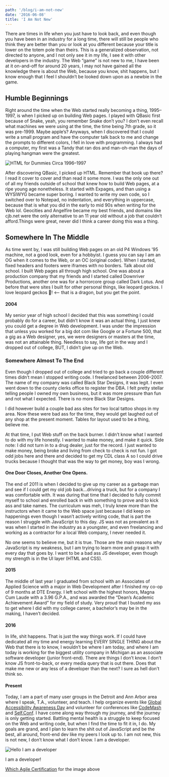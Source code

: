 ```yaml
---
path: '/blog/i-am-not-new'
date: '2016-06-08'
title: 'I Am Not New'
---
```


There are times in life when you just have to look back, and even though you have been in an industry for a long time, there will still be people who think they are better than you or look at you different because your title is lower on the totem pole than theirs. This is a generalized observation, not directed to anyone, and I not only see it in my life, I see it with other developers in the industry. The Web “game” is not new to me, I have been at it on-and-off for around 20 years, I may not have gained all the knowledge there is about the Web, because you know, shit happens, but I know enough that I feel I shouldn’t be looked down upon as a newbie in the game.

## Humble Beginnings

Right around the time when the Web started really becoming a thing, 1995–1997, is when I picked up on building Web pages. I played with QBasic first because of Snake, yeah, you remember Snake don’t you? I don’t even recall what machines we were using at the time, the time being 7th grade, so it was pre-1999. Maybe apple’s? Anyways, when I discovered that I could write a small program and have the computer talk back to me and change the prompts to different colors, I fell in love with programming. I always had a computer, my first was a Tandy that ran dos and man-oh-man the days of playing hangman were the greatest.

![HTML for Dummies Circa 1996–1997](https://cdn-images-1.medium.com/max/800/0*gZA4yT4DHEWJrFQm.jpg)

<!-- <div class="blog-post-image">
  <img src="https://cdn-images-1.medium.com/max/800/0*gZA4yT4DHEWJrFQm.jpg">
</div> -->

After discovering QBasic, I picked up HTML. Remember that book up there? I read it cover to cover and than read it some more. I was the only one out of all my friends outside of school that knew how to build Web pages, at a ripe young age nonetheless. It started with Expages, and than using a WYSIWYG became super boring. I wanted to write my own code, so I switched over to Notepad, no indentation, and everything in uppercase, because that is what you did in the early to mid 90s when writing for the Web lol. Geocities and Angelfire became my best friends, and domains like cjb.net were the only alternative to an 11 year old without a job that couldn’t afford.Things were great, never did I think a career doing this was a thing.

## Somewhere In The Middle

As time went by, I was still building Web pages on an old P4 Windows ’95 machine, not a good look, even for a hobbyist. I guess you can say I am an OG when it comes to the Web, or an OC (original coder). When I started, fixed headers and footers were iframes with no borders. Talk about old school. I built Web pages all through high school. One was about a production company that my friends and I started called Downriver Productions, another one was for a horrorcore group called Dark Lotus. And before that were sites I built for other personal things, like leopard geckos. I love leopard geckos 🐲! <– that is a dragon, but you get the point.

#### 2004

My senior year of high school I decided that this was something I could probably do for a career, but didn’t know it was an actual thing, I just knew you could get a degree in Web development. I was under the impression that unless you worked for a big dot com like Google or a Fortune 500, that a gig as a Web designer, yes, we were designers or masters at the time, was not an attainable thing. Needless to say, life got in the way and I dropped out of college, BUT, I didn’t give up on the Web.

### Somewhere Almost To The End

Even though I dropped out of college and tried to go back a couple different times didn’t mean I stopped writing code. I freelanced between 2006–2007. The name of my company was called Black Star Designs, it was legit. I even went down to the county clerks office to register the DBA. I felt pretty stellar telling people I owned my own business, but it was more pressure than fun and not what I expected. There is no more Black Star Designs.

I did however build a couple bad ass sites for two local tattoo shops in my area. Now these were bad ass for the time, they would get laughed out of any shop at the present moment. Tables for layout used to be a thing, believe me.

At that time, I put Web stuff on the back burner. I didn’t know what I wanted to do with my life honestly. I wanted to make money, and make it quick. Side note: I did not turn in to a drug dealer, just for the record. I just wanted to make money, being broke and living from check to check is not fun. I got odd jobs here and there and decided to get my CDL class A so I could drive trucks because I thought that was the way to get money, boy was I wrong.

#### One Door Closes, Another One Opens.

The end of 2011 is when I decided to give up my career as a garbage man and see if I could get my old job back…driving a truck, but for a company I was comfortable with. It was during that time that I decided to fully commit myself to school and enrolled back in with something to prove and to kick ass and take names. The curriculum was meh, I truly knew more than the instructors when it came to the Web space just because I did keep on happenings even though I wasn’t actively writing code, that is part the reason I struggle with JavaScript to this day. JS was not as prevalent as it was when I started in the industry as a youngster, and even freelancing and working as a contractor for a local Web company, I never needed it.

No one seems to believe me, but it is true. Those are the main reasons why JavaScript is my weakness, but I am trying to learn more and grasp it with every day that goes by. I want to be a bad ass JS developer, even though my strength is in the UI layer (HTML and CSS).

#### 2015

The middle of last year I graduated from school with an Associates of Applied Science with a major in Web Development after I finished my co-op of 9 months at DTE Energy. I left school with the highest honors, Magna Cum Laude with a 3.96 G.P.A., and was awarded the “Dean’s Academic Achievement Award” for my field of study. Very proud that I busted my ass to get where I did with my college career, a bachelor’s may be in the making, I haven’t decided.

#### 2016

In life, shit happens. That is just the way things work. If I could have dedicated all my time and energy learning EVERY SINGLE THING about the Web that there is to know, I wouldn’t be where I am today, and where I am today is working for the biggest utility company in Michigan as an associate software developer (junior front-end). There are things I don’t know. I don’t know JS front-to-back, or every media query that is out there. Does that make me new or any less of a developer than the next? I sure as hell don’t think so.

#### Present

Today, I am a part of many user groups in the Detroit and Ann Arbor area where I speak, T.A., volunteer, and teach. I help organize events like [Global Accessibility Awareness Day](http://globalaccessibilityawarenessday.org/) and volunteer for conferences like [CodeMash](http://www.codemash.org/) and [Self.Conf](http://selfconference.org/). I have come along way through my journey, and the journey is only getting started. Battling mental health is a struggle to keep focused on the Web and writing code, but when I find the time to fit it in, I do. My goals are grand, and I plan to learn the shit out of JavaScript and be the best, all around, front-end dev like my peers I look up to. I am not new, this is not new, I don’t know what I don’t know. I am a developer.

![Hello I am a developer](https://cdn-images-1.medium.com/max/800/0*96CxszKxX793R6VF.png)

I am a developer!

[Which Agile Certification](http://whichagilecertification.com/developer/) for the image above
